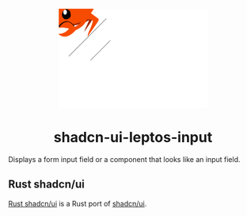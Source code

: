 <p align="center">
    <a href="../../../logo.svg" alt="Rust shadcn/ui logo">
        <img src="../../../logo.svg" width="300" height="200">
    </a>
</p>

<h1 align="center">shadcn-ui-leptos-input</h1>

Displays a form input field or a component that looks like an input field.

## Rust shadcn/ui

[Rust shadcn/ui](https://github.com/NixySoftware/shadcn-ui) is a Rust port of [shadcn/ui](https://ui.shadcn.com/).
